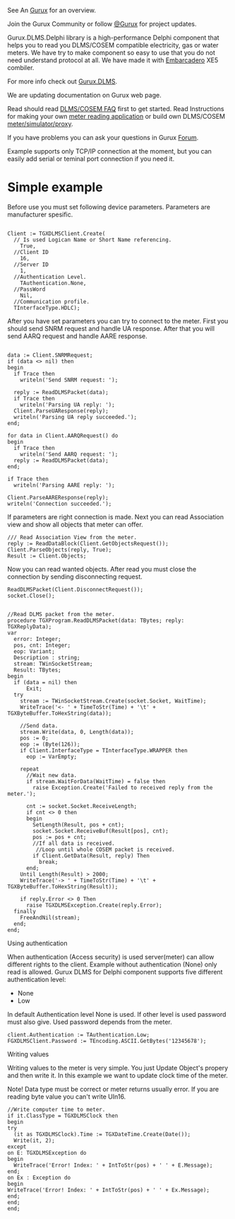 See An [Gurux](http://www.gurux.org/ "Gurux") for an overview.

Join the Gurux Community or follow [@Gurux](https://twitter.com/guruxorg "@Gurux") for project updates.

Gurux.DLMS.Delphi library is a high-performance Delphi component that helps you to read you DLMS/COSEM compatible electricity, gas or water meters. We have try to make component so easy to use that you do not need understand protocol at all.
We have made it with [Embarcadero](http://www.embarcadero.com) XE5 combiler.

For more info check out [Gurux.DLMS](http://www.gurux.fi/index.php?q=Gurux.DLMS "Gurux.DLMS").

We are updating documentation on Gurux web page. 

Read should read [DLMS/COSEM FAQ](http://www.gurux.org/index.php?q=DLMSCOSEMFAQ) first to get started. Read Instructions for making your own [meter reading application](http://www.gurux.org/index.php?q=DLMSIntro) or build own 
DLMS/COSEM [meter/simulator/proxy](http://www.gurux.org/index.php?q=OwnDLMSMeter).

If you have problems you can ask your questions in Gurux [Forum](http://www.gurux.org/forum).

Example supports only TCP/IP connection at the moment, but you can easily add serial or teminal port connection if you need it.


Simple example
=========================== 
Before use you must set following device parameters. 
Parameters are manufacturer spesific.


```delphi

Client := TGXDLMSClient.Create(
  // Is used Logican Name or Short Name referencing.
    True, 
  //Client ID
    16, 
  //Server ID
    1,
  //Authentication Level.
    TAuthentication.None, 
  //PassWord
    Nil, 
  //Communication profile.
  TInterfaceType.HDLC);

```

After you have set parameters you can try to connect to the meter.
First you should send SNRM request and handle UA response.
After that you will send AARQ request and handle AARE response.


```delphi

data := Client.SNRMRequest;
if (data <> nil) then
begin
  if Trace then
    writeln('Send SNRM request: ');

  reply := ReadDLMSPacket(data);
  if Trace then
    writeln('Parsing UA reply: ');
  Client.ParseUAResponse(reply);
  writeln('Parsing UA reply succeeded.');
end;

for data in Client.AARQRequest() do
begin
  if Trace then
    writeln('Send AARQ request: ');
  reply := ReadDLMSPacket(data);
end;

if Trace then
  writeln('Parsing AARE reply: ');

Client.ParseAAREResponse(reply);
writeln('Connection succeeded.');

```

If parameters are right connection is made.
Next you can read Association view and show all objects that meter can offer.

```delphi
/// Read Association View from the meter.
reply := ReadDataBlock(Client.GetObjectsRequest());
Client.ParseObjects(reply, True);
Result := Client.Objects;

```
Now you can read wanted objects. After read you must close the connection by sending
disconnecting request.

```delphi
ReadDLMSPacket(Client.DisconnectRequest());
socket.Close();

```

```delphi

//Read DLMS packet from the meter.
procedure TGXProgram.ReadDLMSPacket(data: TBytes; reply: TGXReplyData);
var
  error: Integer;
  pos, cnt: Integer;
  eop: Variant;
  Description : string;
  stream: TWinSocketStream;
  Result: TBytes;
begin
  if (data = nil) then
      Exit;
  try
    stream := TWinSocketStream.Create(socket.Socket, WaitTime);
    WriteTrace('<- ' + TimeToStr(Time) + '\t' + TGXByteBuffer.ToHexString(data));

    //Send data.
    stream.Write(data, 0, Length(data));
    pos := 0;
    eop := (Byte(126));
    if Client.InterfaceType = TInterfaceType.WRAPPER then
      eop := VarEmpty;

    repeat
      //Wait new data.
      if stream.WaitForData(WaitTime) = false then
        raise Exception.Create('Failed to received reply from the meter.');

      cnt := socket.Socket.ReceiveLength;
      if cnt <> 0 then
      begin
        SetLength(Result, pos + cnt);
        socket.Socket.ReceiveBuf(Result[pos], cnt);
        pos := pos + cnt;
        //If all data is received.
         //Loop until whole COSEM packet is received.
        if Client.GetData(Result, reply) Then
          break;
      end;
    Until Length(Result) > 2000;
    WriteTrace('-> ' + TimeToStr(Time) + '\t' + TGXByteBuffer.ToHexString(Result));

    if reply.Error <> 0 Then
      raise TGXDLMSException.Create(reply.Error);
  finally
    FreeAndNil(stream);
  end;
end;

```

Using authentication


When authentication (Access security) is used server(meter) can allow different rights to  the client.
Example without authentication (None) only read is allowed.
Gurux DLMS for Delphi component supports five different authentication level:

+ None
+ Low

In default Authentication level None is used. If other level is used password must also give.
Used password depends from the meter.

```delphi
client.Authentication := TAuthentication.Low;
FGXDLMSClient.Password := TEncoding.ASCII.GetBytes('12345678');
``` 


Writing values

Writing values to the meter is very simple. You just Update Object's propery and then write it.
In this example we want to update clock time of the meter.


Note!
 Data type must be correct or meter returns usually error.
 If you are reading byte value you can't write UIn16.



```delphi
//Write computer time to meter.
if it.ClassType = TGXDLMSClock then
begin
try
  (it as TGXDLMSClock).Time := TGXDateTime.Create(Date());
  Write(it, 2);
except
on E: TGXDLMSException do
begin
  WriteTrace('Error! Index: ' + IntToStr(pos) + ' ' + E.Message);
end;
on Ex : Exception do
begin
WriteTrace('Error! Index: ' + IntToStr(pos) + ' ' + Ex.Message);
end;
end;
end;

``` 